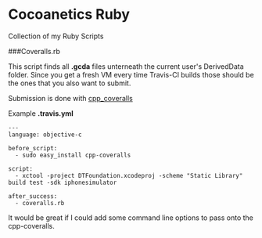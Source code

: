 Cocoanetics Ruby
================

Collection of my Ruby Scripts

###Coveralls.rb 

This script finds all **.gcda** files unterneath the current user's DerivedData folder. Since you get a fresh VM every time Travis-CI builds those should be the ones that you also want to submit.

Submission is done with [cpp_coveralls](https://github.com/eddyxu/cpp-coveralls)

Example **.travis.yml**

	---
	language: objective-c

	before_script:
	  - sudo easy_install cpp-coveralls

	script:
	  - xctool -project DTFoundation.xcodeproj -scheme "Static Library" build test -sdk iphonesimulator

	after_success:
	  - coveralls.rb
	  
It would be great if I could add some command line options to pass onto the cpp-coveralls.